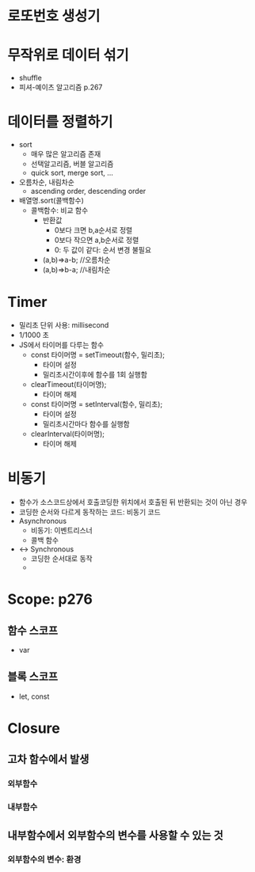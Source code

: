 # 로또번호 생성기

# 무작위로 데이터 섞기
- shuffle
- 피셔-예이츠 알고리즘
  p.267

# 데이터를 정렬하기
- sort
  - 매우 많은 알고리즘 존재
  - 선택알고리즘, 버블 알고리즘
  - quick sort, merge sort, ...
- 오름차순, 내림차순
  - ascending order, descending order
- 배열명.sort(콜백함수)
  - 콜백함수: 비교 함수
    - 반환값
      - 0보다 크면 b,a순서로 정렬
      - 0보다 작으면 a,b순서로 정렬
      - 0: 두 값이 같다: 순서 변경 불필요
    - (a,b)=>a-b; //오름차순
    - (a,b)=>b-a; //내림차순
  


# Timer
- 밀리초 단위 사용: millisecond 
- 1/1000 초
- JS에서 타이머를 다루는 함수
  - const 타이머명 = setTimeout(함수, 밀리초);
    - 타이머 설정
    - 밀리초시간이후에 함수를 1회 실행함
  - clearTimeout(타이머명);
    - 타이머 해제
  - const 타이머명 = setInterval(함수, 밀리초);
    - 타이머 설정
    - 밀리초시간마다 함수를 실행함
  - clearInterval(타이머명);
    - 타이머 해제

# 비동기
- 함수가 소스코드상에서 호출코딩한 위치에서 호출된 뒤 반환되는 것이
  아닌 경우
- 코딩한 순서와 다르게 동작하는 코드: 비동기 코드
- Asynchronous 
  - 비동기: 이벤트리스너
  - 콜백 함수
- <-> Synchronous
  - 코딩한 순서대로 동작
  - 

# Scope: p276
## 함수 스코프
- var
## 블록 스코프
- let, const


# Closure
## 고차 함수에서 발생
### 외부함수
### 내부함수
## 내부함수에서 외부함수의 변수를 사용할 수 있는 것
### 외부함수의 변수: 환경
